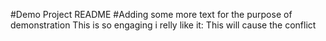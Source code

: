 #Demo Project README
#Adding some more text for the purpose of demonstration
This is so engaging i relly like it:
This will cause the conflict
